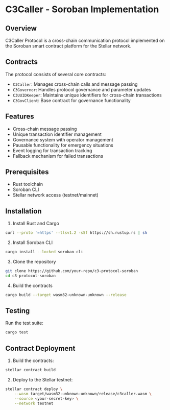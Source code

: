 # C3Caller - Soroban Implementation

## Overview
C3Caller  Protocol is a cross-chain communication protocol implemented on the Soroban smart contract platform for the Stellar network. 

## Contracts
The protocol consists of several core contracts:

- `C3Caller`: Manages cross-chain calls and message passing
- `C3Governor`: Handles protocol governance and parameter updates
- `C3UUIDKeeper`: Maintains unique identifiers for cross-chain transactions
- `C3GovClient`: Base contract for governance functionality

## Features
- Cross-chain message passing
- Unique transaction identifier management
- Governance system with operator management
- Pausable functionality for emergency situations
- Event logging for transaction tracking
- Fallback mechanism for failed transactions

## Prerequisites
- Rust toolchain
- Soroban CLI
- Stellar network access (testnet/mainnet)

## Installation

1. Install Rust and Cargo
```bash
curl --proto '=https' --tlsv1.2 -sSf https://sh.rustup.rs | sh
```

2. Install Soroban CLI
```bash
cargo install --locked soroban-cli
```

3. Clone the repository
```bash
git clone https://github.com/your-repo/c3-protocol-soroban
cd c3-protocol-soroban
```

4. Build the contracts
```bash
cargo build --target wasm32-unknown-unknown --release
```

## Testing
Run the test suite:
```bash
cargo test
```

## Contract Deployment

1. Build the contracts:
```bash
stellar contract build
```

2. Deploy to the Stellar testnet:
```bash
stellar contract deploy \
    --wasm target/wasm32-unknown-unknown/release/c3caller.wasm \
    --source <your-secret-key> \
    --network testnet
```




